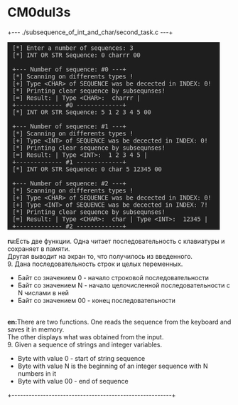 # CM0dul3s

+--- ./subsequence\_of\_int\_and\_char/second\_task.c ---+

<img src="../images/example1.jpg"></img>

<b>ru:</b>Есть две функции. Одна читает последовательность с клавиатуры и сохраняет в памяти.<br>Другая выводит на экран то, что получилось из введенного.<br>
9. Дана последовательность строк и целых переменных.<br>
<ul>
<li>Байт со значением 0 - начало строковой последовательности</li>
<li>Байт со значением N - начало целочисленной последовательности с N числами в ней</li>
<li>Байт со значением 00 - конец последовательности</li>
</ul>
<br>
<b>en:</b>There are two functions. One reads the sequence from the keyboard and saves it in memory.<br>The other displays what was obtained from the input.<br>
9. Given a sequence of strings and integer variables.<br>
<ul>
<li>Byte with value 0 - start of string sequence</li>
<li>Byte with value N is the beginning of an integer sequence with N numbers in it</li>
<li>Byte with value 00 - end of sequence</li>
</ul> 
+--------------------------------------------------------+

